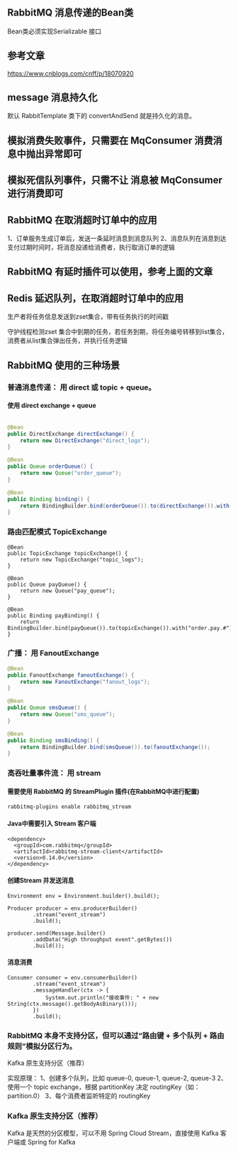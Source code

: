 



## RabbitMQ 消息传递的Bean类

Bean类必须实现Serializable 接口


## 参考文章

https://www.cnblogs.com/cnff/p/18070920


## message 消息持久化

默认 RabbitTemplate 类下的 convertAndSend 就是持久化的消息。


## 模拟消费失败事件，只需要在 MqConsumer 消费消息中抛出异常即可

## 模拟死信队列事件，只需不让 消息被 MqConsumer 进行消费即可

## RabbitMQ 在取消超时订单中的应用

1、订单服务生成订单后，发送一条延时消息到消息队列
2、消息队列在消息到达支付过期时间时，将消息投递给消费者，执行取消订单的逻辑


## RabbitMQ 有延时插件可以使用，参考上面的文章

## Redis 延迟队列，在取消超时订单中的应用

生产者将任务信息发送到zset集合，带有任务执行的时间戳

守护线程检测zset 集合中到期的任务，若任务到期，将任务编号转移到list集合，消费者从list集合弹出任务，并执行任务逻辑


## RabbitMQ 使用的三种场景
### 普通消息传递： 用 direct 或 topic + queue。

#### 使用 direct exchange + queue
```java

@Bean
public DirectExchange directExchange() {
    return new DirectExchange("direct_logs");
}

@Bean
public Queue orderQueue() {
    return new Queue("order_queue");
}

@Bean
public Binding binding() {
    return BindingBuilder.bind(orderQueue()).to(directExchange()).with("order.created");
}


```
### 路由匹配模式 TopicExchange

```
@Bean
public TopicExchange topicExchange() {
    return new TopicExchange("topic_logs");
}

@Bean
public Queue payQueue() {
    return new Queue("pay_queue");
}

@Bean
public Binding payBinding() {
    return BindingBuilder.bind(payQueue()).to(topicExchange()).with("order.pay.#");
}

```

### 广播： 用 FanoutExchange
```java
@Bean
public FanoutExchange fanoutExchange() {
    return new FanoutExchange("fanout_logs");
}

@Bean
public Queue smsQueue() {
    return new Queue("sms_queue");
}

@Bean
public Binding smsBinding() {
    return BindingBuilder.bind(smsQueue()).to(fanoutExchange());
}
```


### 高吞吐量事件流： 用 stream
#### 需要使用 RabbitMQ 的 StreamPlugin 插件(在RabbitMQ中进行配置)

```
rabbitmq-plugins enable rabbitmq_stream
```

#### Java中需要引入 Stream 客户端

```
<dependency>
  <groupId>com.rabbitmq</groupId>
  <artifactId>rabbitmq-stream-client</artifactId>
  <version>0.14.0</version>
</dependency>
```

#### 创建Stream 并发送消息

```
Environment env = Environment.builder().build();

Producer producer = env.producerBuilder()
        .stream("event_stream")
        .build();

producer.send(Message.builder()
        .addData("High throughput event".getBytes())
        .build());
```


#### 消息消费

```
Consumer consumer = env.consumerBuilder()
        .stream("event_stream")
        .messageHandler(ctx -> {
            System.out.println("接收事件: " + new String(ctx.message().getBodyAsBinary()));
        })
        .build();

```

### RabbitMQ 本身不支持分区，但可以通过“路由键 + 多个队列 + 路由规则”模拟分区行为。
Kafka 原生支持分区（推荐）

实现原理：
1、创建多个队列，比如 queue-0, queue-1, queue-2, queue-3
2、使用一个 topic exchange，根据 partitionKey 决定 routingKey（如：partition.0）
3、每个消费者监听特定的 routingKey


### Kafka 原生支持分区（推荐）
Kafka 是天然的分区模型，可以不用 Spring Cloud Stream，直接使用 Kafka 客户端或 Spring for Kafka
